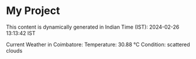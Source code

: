 # My Project

This content is dynamically generated in Indian Time (IST): 2024-02-26 13:13:42 IST


Current Weather in Coimbatore:
Temperature: 30.88 °C
Condition: scattered clouds
